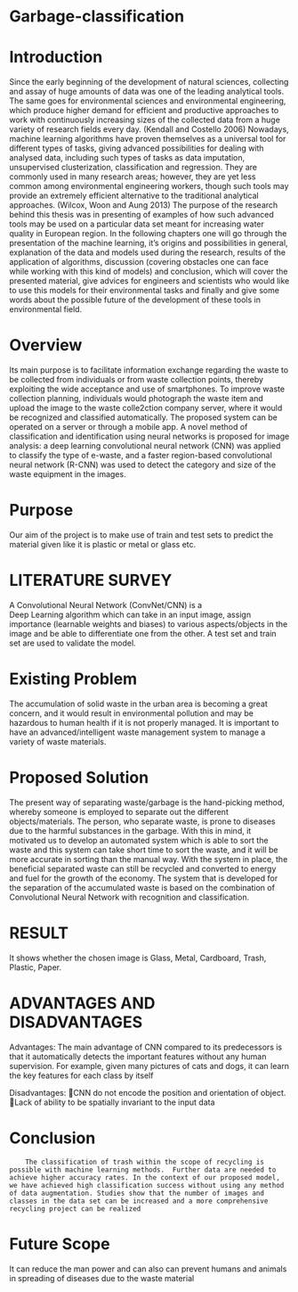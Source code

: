 # Garbage-classification

# Introduction
Since the early beginning of the development of natural sciences, collecting and assay of huge amounts of data was one of the leading analytical tools. The same goes for environmental sciences and environmental engineering, which produce higher demand for efficient and productive approaches to work with continuously increasing sizes of the collected data from a huge variety of research fields every day. (Kendall and Costello 2006) 
Nowadays, machine learning algorithms have proven themselves as a universal tool for different types of tasks, giving advanced possibilities for dealing with analysed data, including such types of tasks as data imputation, unsupervised clusterization, classification and regression. They are commonly used in many research areas; however, they are yet less common among environmental engineering workers, though such tools may provide an extremely efficient alternative to the traditional analytical approaches. (Wilcox, Woon and Aung 2013) 
The purpose of the research behind this thesis was in presenting of examples of how such advanced tools may be used on a particular data set meant for increasing water quality in European region. In the following chapters one will go through the presentation of the machine learning, it’s origins and possibilities in general, explanation of the data and models used during the research, results of the application of algorithms, discussion (covering obstacles one can face while working with this kind of models) and conclusion, which will cover the presented material, give advices for engineers and scientists who would like to use this models for their environmental tasks and finally and give some words about the possible future of the development of these tools in environmental field. 
 
# Overview
Its main purpose is to facilitate information exchange regarding the waste to be collected from individuals or from waste collection points, thereby exploiting the wide acceptance and use of smartphones. To improve waste collection planning, individuals would photograph the waste item and upload the image to the waste colle2ction company server, where it would be recognized and classified automatically. The proposed system can be operated on a server or through a mobile app. A novel method of classification and identification using neural networks is proposed for image analysis: a deep learning convolutional neural network (CNN) was applied to classify the type of e-waste, and a faster region-based convolutional neural network (R-CNN) was used to detect the category and size of the waste equipment in the images.
 
# Purpose 
Our aim of the project is to make use of train and test sets to predict the material given like it is plastic or metal or glass etc.

# LITERATURE SURVEY
A Convolutional Neural Network (ConvNet/CNN) is a Deep Learning algorithm which can take in an input image, assign importance (learnable weights and biases) to various aspects/objects in the image and be able to differentiate one from the other.
A test set and train set are used to validate the model.

# Existing Problem 
The accumulation of solid waste in the urban area is becoming a great concern, and it would result in environmental pollution and may be hazardous to human health if it is not properly managed. It is important to have an advanced/intelligent waste management system to manage a variety of waste materials. 
# Proposed Solution 
The present way of separating waste/garbage is the hand-picking method, whereby someone is employed to separate out the different objects/materials. The person, who separate waste, is prone to diseases due to the harmful substances in the garbage. With this in mind, it motivated us to develop an automated system which is able to sort the waste and this system can take short time to sort the waste, and it will be more accurate in sorting than the manual way. With the system in place, the beneficial separated waste can still be recycled and converted to energy and fuel for the growth of the economy. The system that is developed for the separation of the accumulated waste is based on the combination of Convolutional Neural Network with recognition and classification.

# RESULT 
It shows whether the chosen image is Glass, Metal, Cardboard, Trash, Plastic, Paper.

# ADVANTAGES AND DISADVANTAGES 
Advantages: 
 The main advantage of CNN compared to its predecessors is that it automatically detects the important features without any human supervision. For example, given many pictures of cats and dogs, it can learn the key features for each class by itself

Disadvantages: 
CNN do not encode the position and orientation of object.
Lack of ability to be spatially invariant to the input data

# Conclusion
        The classification of trash within the scope of recycling is possible with machine learning methods.  Further data are needed to achieve higher accuracy rates. In the context of our proposed model, we have achieved high classification success without using any method of data augmentation. Studies show that the number of images and classes in the data set can be increased and a more comprehensive recycling project can be realized
# Future Scope
It can reduce the man power and can also can prevent humans and animals in spreading of diseases due to the waste material
